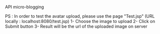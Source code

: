 API micro-blogging

PS : In order to test the avatar upload, please use the page "Test.jsp" (URL locally : localhost:8080/test.jsp)
1- Choose the image to upload
2- Click on Submit button
3- Result will be the url of the uploaded image on server